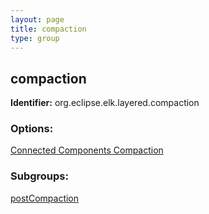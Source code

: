 ```yaml
---
layout: page
title: compaction
type: group
---
```

## compaction
**Identifier:** org.eclipse.elk.layered.compaction
### Options:
[Connected Components Compaction](org-eclipse-elk-layered-compaction-connectedComponents)
### Subgroups:
[postCompaction](org-eclipse-elk-layered-compaction-postCompaction)

